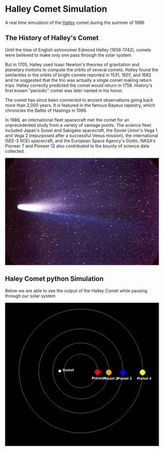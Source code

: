 # Halley Comet Simulation
A real time simulation of the [Halley](https://solarsystem.nasa.gov/asteroids-comets-and-meteors/comets/1p-halley/in-depth/) comet during the summer of 1986

## The History of Halley's Comet

Until the time of English astronomer Edmond Halley (1656-1742), comets were believed to make only one pass through the solar system.

But in 1705, Halley used Isaac Newton's theories of gravitation and planetary motions to compute the orbits of several comets. Halley found the similarities in the orbits of bright comets reported in 1531, 1607, and 1682 and he suggested that the trio was actually a single comet making return trips. Halley correctly predicted the comet would return in 1758. History's first known "periodic" comet was later named in his honor.

The comet has since been connected to ancient observations going back more than 2,000 years. It is featured in the famous Bayeux tapestry, which chronicles the Battle of Hastings in 1066.

In 1986, an international fleet spacecraft met the comet for an unprecedented study from a variety of vantage points. The science fleet included Japan's Suisei and Sakigake spacecraft, the Soviet Union's Vega 1 and Vega 2 (repurposed after a successful Venus mission), the international ISEE-3 (ICE) spacecraft, and the European Space Agency's Giotto. NASA's Pioneer 7 and Pioneer 12 also contributed to the bounty of science data collected.

<img src="/img/Halley.jpg" title="Halley" alt="Halley">

## Haley Comet python Simulation

Below we are able to see the output of the Halley Comet while passing through our solar system

<img src="/img/hsp.png" title="Halley" alt="Halley">





